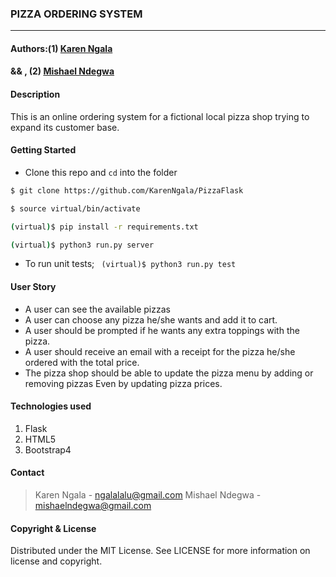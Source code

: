 ### **PIZZA ORDERING SYSTEM**

****
#### Authors:(1) [Karen Ngala](https://github.com/KarenNgala)
####      && , (2) [Mishael Ndegwa](https://github.com/mishael254)

#### **Description**
This is an online ordering system for a fictional local pizza shop trying to expand its customer base.

#### Getting Started
- Clone this repo and ```cd``` into the folder
```sh 
$ git clone https://github.com/KarenNgala/PizzaFlask

$ source virtual/bin/activate

(virtual)$ pip install -r requirements.txt

(virtual)$ python3 run.py server
```
- To run unit tests; ``` (virtual)$ python3 run.py test```

#### **User Story**
- A user can see the available pizzas
- A user can choose any pizza he/she wants and add it to cart.
- A user should be prompted if he wants any extra toppings with the pizza.
- A user should receive an email with a receipt for the pizza he/she ordered with the total price.
- The pizza shop should be able to update the pizza menu by adding or removing pizzas Even by updating pizza prices.

#### **Technologies used**
1. Flask
2. HTML5
3. Bootstrap4

#### **Contact**
>Karen Ngala - ngalalalu@gmail.com
>Mishael Ndegwa - mishaelndegwa@gmail.com

#### **Copyright & License**
Distributed under the MIT License. See LICENSE for more information on license and copyright. 
